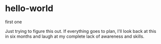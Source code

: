 hello-world
===========

first one

Just trying to figure this out. If everything goes to plan, I'll look back at this in six months and laugh at my complete lack of awareness and skills.
